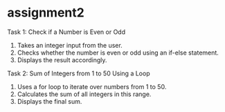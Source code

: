 # assignment2

Task 1: Check if a Number is Even or Odd
1. 	Takes an integer input from the user.
2. 	Checks whether the number is even or odd using an if-else statement.
3. 	Displays the result accordingly.


Task 2: Sum of Integers from 1 to 50 Using a Loop
 
1.   Uses a for loop to iterate over numbers from 1 to 50.
2.   Calculates the sum of all integers in this range.
3.   Displays the final sum.

